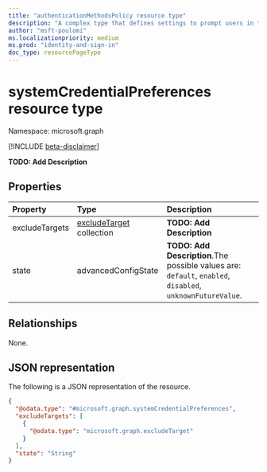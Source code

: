 ```yaml
---
title: "authenticationMethodsPolicy resource type"
description: "A complex type that defines settings to prompt users in the organization to use the most appropriate credentials among the ones registered by the user. Presently, a user has selected the default authentication method. With this implementation, this chosen credential is determined dynamically based on various factors including security, availability, and user experience. This credential will override the current method selected by the user. At present this will only apply to MFA. Going forward, in future releases, this will be applicable for all user authentications."
author: "msft-poulomi"
ms.localizationpriority: medium
ms.prod: "identity-and-sign-in"
doc_type: resourcePageType
---
```


# systemCredentialPreferences resource type

Namespace: microsoft.graph

[!INCLUDE [beta-disclaimer](../../includes/beta-disclaimer.md)]

**TODO: Add Description**

## Properties
|Property|Type|Description|
|:---|:---|:---|
|excludeTargets|[excludeTarget](../resources/excludetarget.md) collection|**TODO: Add Description**|
|state|advancedConfigState|**TODO: Add Description**.The possible values are: `default`, `enabled`, `disabled`, `unknownFutureValue`.|

## Relationships
None.

## JSON representation
The following is a JSON representation of the resource.
<!-- {
  "blockType": "resource",
  "@odata.type": "microsoft.graph.systemCredentialPreferences"
}
-->
``` json
{
  "@odata.type": "#microsoft.graph.systemCredentialPreferences",
  "excludeTargets": [
    {
      "@odata.type": "microsoft.graph.excludeTarget"
    }
  ],
  "state": "String"
}
```

